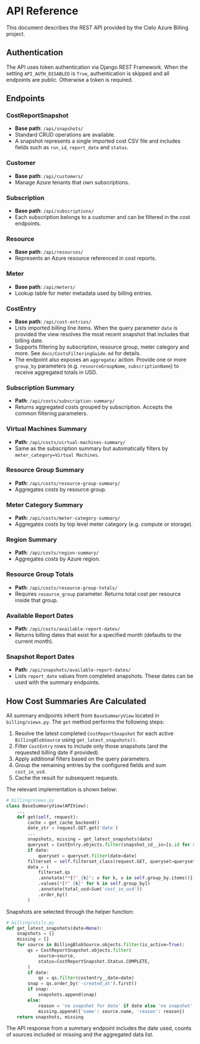 # API Reference

This document describes the REST API provided by the Cielo Azure Billing project.

## Authentication

The API uses token authentication via Django REST Framework. When the setting `API_AUTH_DISABLED` is `True`, authentication is skipped and all endpoints are public. Otherwise a token is required.

## Endpoints

### CostReportSnapshot
- **Base path**: `/api/snapshots/`
- Standard CRUD operations are available.
- A snapshot represents a single imported cost CSV file and includes fields such as `run_id`, `report_date` and `status`.

### Customer
- **Base path**: `/api/customers/`
- Manage Azure tenants that own subscriptions.

### Subscription
- **Base path**: `/api/subscriptions/`
- Each subscription belongs to a customer and can be filtered in the cost endpoints.

### Resource
- **Base path**: `/api/resources/`
- Represents an Azure resource referenced in cost reports.

### Meter
- **Base path**: `/api/meters/`
- Lookup table for meter metadata used by billing entries.

### CostEntry
- **Base path**: `/api/cost-entries/`
- Lists imported billing line items. When the query parameter `date` is provided the view resolves the most recent snapshot that includes that billing date.
- Supports filtering by subscription, resource group, meter category and more. See `docs/CostsFilteringGuide.md` for details.
- The endpoint also exposes an `aggregate/` action. Provide one or more `group_by` parameters (e.g. `resourceGroupName`, `subscriptionName`) to receive aggregated totals in USD.

### Subscription Summary
- **Path**: `/api/costs/subscription-summary/`
- Returns aggregated costs grouped by subscription. Accepts the common filtering parameters.

### Virtual Machines Summary
- **Path**: `/api/costs/virtual-machines-summary/`
- Same as the subscription summary but automatically filters by `meter_category=Virtual Machines`.

### Resource Group Summary
- **Path**: `/api/costs/resource-group-summary/`
- Aggregates costs by resource group.

### Meter Category Summary
- **Path**: `/api/costs/meter-category-summary/`
- Aggregates costs by top level meter category (e.g. compute or storage).

### Region Summary
- **Path**: `/api/costs/region-summary/`
- Aggregates costs by Azure region.

### Resource Group Totals
- **Path**: `/api/costs/resource-group-totals/`
- Requires `resource_group` parameter. Returns total cost per resource inside that group.

### Available Report Dates
- **Path**: `/api/costs/available-report-dates/`
- Returns billing dates that exist for a specified month (defaults to the current month).

### Snapshot Report Dates
- **Path**: `/api/snapshots/available-report-dates/`
- Lists `report_date` values from completed snapshots. These dates can be used with the summary endpoints.

## How Cost Summaries Are Calculated

All summary endpoints inherit from `BaseSummaryView` located in `billing/views.py`. The `get` method performs the following steps:

1. Resolve the latest completed `CostReportSnapshot` for each active `BillingBlobSource` using `get_latest_snapshots()`.
2. Filter `CostEntry` rows to include only those snapshots (and the requested billing date if provided).
3. Apply additional filters based on the query parameters.
4. Group the remaining entries by the configured fields and sum `cost_in_usd`.
5. Cache the result for subsequent requests.

The relevant implementation is shown below:

```python
# billing/views.py
class BaseSummaryView(APIView):
    ...
    def get(self, request):
        cache = get_cache_backend()
        date_str = request.GET.get('date')
        ...
        snapshots, missing = get_latest_snapshots(date)
        queryset = CostEntry.objects.filter(snapshot_id__in=[s.id for s in snapshots])
        if date:
            queryset = queryset.filter(date=date)
        filterset = self.filterset_class(request.GET, queryset=queryset)
        data = (
            filterset.qs
            .annotate(**{f"_{k}": v for k, v in self.group_by.items()})
            .values(*[f"_{k}" for k in self.group_by])
            .annotate(total_usd=Sum('cost_in_usd'))
            .order_by()
        )
```

Snapshots are selected through the helper function:

```python
# billing/utils.py
def get_latest_snapshots(date=None):
    snapshots = []
    missing = []
    for source in BillingBlobSource.objects.filter(is_active=True):
        qs = CostReportSnapshot.objects.filter(
            source=source,
            status=CostReportSnapshot.Status.COMPLETE,
        )
        if date:
            qs = qs.filter(costentry__date=date)
        snap = qs.order_by('-created_at').first()
        if snap:
            snapshots.append(snap)
        else:
            reason = 'no snapshot for date' if date else 'no snapshot'
            missing.append({'name': source.name, 'reason': reason})
    return snapshots, missing
```

The API response from a summary endpoint includes the date used, counts of sources included or missing and the aggregated data list.
